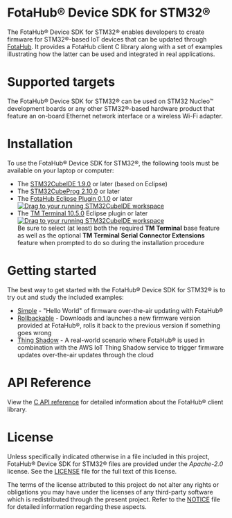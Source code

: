 # FotaHub&reg; Device SDK for STM32&reg;
The FotaHub&reg; Device SDK for STM32&reg; enables developers to create firmware for STM32&reg;-based IoT devices that can be updated through [FotaHub](http://fotahub.com). It provides a FotaHub client C library along with a set of examples illustrating how the latter can be used and integrated in real applications.

# Supported targets
The FotaHub&reg; Device SDK for STM32&reg; can be used on STM32
Nucleo&trade; development boards or any other STM32&reg;-based hardware product that feature an on-board Ethernet network interface or a wireless Wi-Fi adapter. 

# Installation
To use the FotaHub&reg; Device SDK for STM32&reg;, the following tools must be available on your laptop or computer:
* The [STM32CubeIDE 1.9.0](https://www.st.com/en/development-tools/stm32cubeide.html) or later (based on Eclipse)
* The [STM32CubeProg 2.10.0](https://www.st.com/en/development-tools/stm32cubeprog.html) or later
* The [FotaHub Eclipse Plugin 0.1.0](https://marketplace.eclipse.org/content/fotahub-eclipse-plugin) or later  
  [![Drag to your running STM32CubeIDE workspace](https://marketplace.eclipse.org/sites/all/themes/solstice/public/images/marketplace/btn-install.svg)](http://marketplace.eclipse.org/marketplace-client-intro?mpc_install=5347433 "Drag to your running STM32CubeIDE workspace")
* The [TM Terminal 10.5.0](https://marketplace.eclipse.org/content/tm-terminal) Eclipse plugin or later  
[![Drag to your running STM32CubeIDE workspace](https://marketplace.eclipse.org/sites/all/themes/solstice/public/images/marketplace/btn-install.svg)](http://marketplace.eclipse.org/marketplace-client-intro?mpc_install=1687099 "Drag to your running STM32CubeIDE workspace")  
Be sure to select (at least) both the required **TM Terminal** base feature as well as the optional **TM Terminal Serial Connector Extensions** feature when prompted to do so during the installation procedure

# Getting started
The best way to get started with the FotaHub&reg; Device SDK for STM32&reg; is to try out and study the included examples:
* [Simple](docs/getting-started/simple.md) - "Hello World" of firmware over-the-air updating with FotaHub&reg;
* [Rollbackable](docs/getting-started/rollbackable.md) - Downloads and launches a new firmware version provided at FotaHub&reg;, rolls it back to the previous version if something goes wrong
* [Thing Shadow](docs/getting-started/thingshadow.md) - A real-world scenario where FotaHub&reg; is used in combination with the AWS IoT Thing Shadow service to trigger firmware updates over-the-air updates through the cloud

# API Reference
View the [C API reference](docs/reference/c-api.md) for detailed information about the FotaHub&reg; client library.

# License
Unless specifically indicated otherwise in a file included in this project, FotaHub&reg; Device SDK for STM32&reg; files are provided under the *Apache-2.0* license. See the [LICENSE](LICENSE) file for the full text of this license.

The terms of the license attributed to this project do not alter any rights or obligations you may have under the licenses of any third-party software which is redistributed through the present project. Refer to the [NOTICE](NOTICE.md) file for detailed information regarding these aspects.
